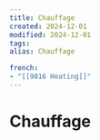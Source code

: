 ```yaml
---
title: Chauffage
created: 2024-12-01
modified: 2024-12-01
tags: 
alias: Chauffage

french:
- "[[9816 Heating]]"
---
```

# Chauffage
